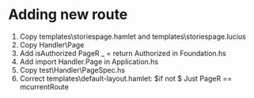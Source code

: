 # Adding new route
1. Copy templates\storiespage.hamlet and templates\storiespage.lucius
2. Copy Handler\Page
3. Add isAuthorized PageR _ = return Authorized in Foundation.hs
4. Add import Handler.Page in Application.hs
5. Copy test\Handler\PageSpec.hs
6. Correct templates\default-layout.hamlet: $if not $ Just PageR == mcurrentRoute


